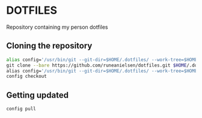 # DOTFILES
Repository containing my person dotfiles

## Cloning the repository

``` sh
alias config='/usr/bin/git --git-dir=$HOME/.dotfiles/ --work-tree=$HOME'\
git clone --bare https://github.com/runeanielsen/dotfiles.git $HOME/.dotfiles\
alias config='/usr/bin/git --git-dir=$HOME/.dotfiles/ --work-tree=$HOME'\
config checkout

```

## Getting updated

``` sh
config pull
```
